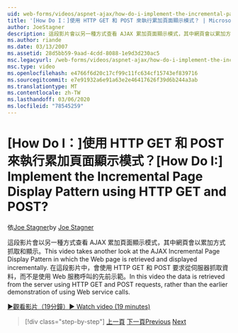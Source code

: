 ```yaml
---
uid: web-forms/videos/aspnet-ajax/how-do-i-implement-the-incremental-page-display-pattern-using-http-get-and-post
title: '[How Do I：]使用 HTTP GET 和 POST 來執行累加頁面顯示模式？ | Microsoft Docs'
author: JoeStagner
description: 這段影片會以另一種方式查看 AJAX 累加頁面顯示模式，其中網頁會以累加方式抓取和顯示。 這段影片中的 。
ms.author: riande
ms.date: 03/13/2007
ms.assetid: 28d5bb59-9aad-4cdd-8088-1e9d3d230ac5
msc.legacyurl: /web-forms/videos/aspnet-ajax/how-do-i-implement-the-incremental-page-display-pattern-using-http-get-and-post
msc.type: video
ms.openlocfilehash: e4766f6d20c17cf99c11fc634cf15743ef839716
ms.sourcegitcommit: e7e91932a6e91a63e2e46417626f39d6b244a3ab
ms.translationtype: MT
ms.contentlocale: zh-TW
ms.lasthandoff: 03/06/2020
ms.locfileid: "78545259"
---
```

# <a name="how-do-i-implement-the-incremental-page-display-pattern-using-http-get-and-post"></a><span data-ttu-id="672b8-105">[How Do I：]使用 HTTP GET 和 POST 來執行累加頁面顯示模式？</span><span class="sxs-lookup"><span data-stu-id="672b8-105">[How Do I:] Implement the Incremental Page Display Pattern using HTTP GET and POST?</span></span>

<span data-ttu-id="672b8-106">依[Joe Stagner](https://github.com/JoeStagner)</span><span class="sxs-lookup"><span data-stu-id="672b8-106">by [Joe Stagner](https://github.com/JoeStagner)</span></span>

<span data-ttu-id="672b8-107">這段影片會以另一種方式查看 AJAX 累加頁面顯示模式，其中網頁會以累加方式抓取和顯示。</span><span class="sxs-lookup"><span data-stu-id="672b8-107">This video takes another look at the AJAX Incremental Page Display Pattern in which the Web page is retrieved and displayed incrementally.</span></span> <span data-ttu-id="672b8-108">在這段影片中，會使用 HTTP GET 和 POST 要求從伺服器抓取資料，而不是使用 Web 服務呼叫的先前示範。</span><span class="sxs-lookup"><span data-stu-id="672b8-108">In this video the data is retrieved from the server using HTTP GET and POST requests, rather than the earlier demonstration of using Web service calls.</span></span>

[<span data-ttu-id="672b8-109">&#9654;觀看影片（19分鐘）</span><span class="sxs-lookup"><span data-stu-id="672b8-109">&#9654; Watch video (19 minutes)</span></span>](https://channel9.msdn.com/Blogs/ASP-NET-Site-Videos/how-do-i-implement-the-incremental-page-display-pattern-using-http-get-and-post)

> [!div class="step-by-step"]
> <span data-ttu-id="672b8-110">[上一頁](how-do-i-implement-the-ajax-incremental-page-display-pattern.md)
> [下一頁](how-do-i-use-the-aspnet-ajax-updateprogress-control.md)</span><span class="sxs-lookup"><span data-stu-id="672b8-110">[Previous](how-do-i-implement-the-ajax-incremental-page-display-pattern.md)
[Next](how-do-i-use-the-aspnet-ajax-updateprogress-control.md)</span></span>
